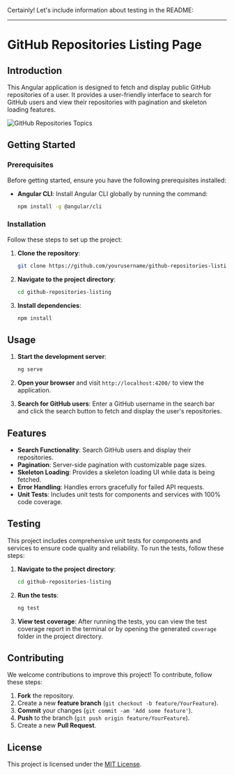 Certainly! Let's include information about testing in the README:

---

# GitHub Repositories Listing Page

## Introduction

This Angular application is designed to fetch and display public GitHub repositories of a user. It provides a user-friendly interface to search for GitHub users and view their repositories with pagination and skeleton loading features.

![GitHub Repositories Topics](https://s3-us-west-2.amazonaws.com/secure.notion-static.com/7743fc64-964a-4fb2-a231-d646d2d88e0a/Screenshot_2021-05-17_at_3.11.10_AM.png)

## Getting Started

### Prerequisites

Before getting started, ensure you have the following prerequisites installed:

- **Angular CLI**: Install Angular CLI globally by running the command:

  ```bash
  npm install -g @angular/cli
  ```

### Installation

Follow these steps to set up the project:

1. **Clone the repository**:

   ```bash
   git clone https://github.com/yourusername/github-repositories-listing.git
   ```

2. **Navigate to the project directory**:

   ```bash
   cd github-repositories-listing
   ```

3. **Install dependencies**:

   ```bash
   npm install
   ```

## Usage

1. **Start the development server**:

   ```bash
   ng serve
   ```

2. **Open your browser** and visit `http://localhost:4200/` to view the application.

3. **Search for GitHub users**: Enter a GitHub username in the search bar and click the search button to fetch and display the user's repositories.

## Features

- **Search Functionality**: Search GitHub users and display their repositories.
- **Pagination**: Server-side pagination with customizable page sizes.
- **Skeleton Loading**: Provides a skeleton loading UI while data is being fetched.
- **Error Handling**: Handles errors gracefully for failed API requests.
- **Unit Tests**: Includes unit tests for components and services with 100% code coverage.

## Testing

This project includes comprehensive unit tests for components and services to ensure code quality and reliability. To run the tests, follow these steps:

1. **Navigate to the project directory**:

   ```bash
   cd github-repositories-listing
   ```

2. **Run the tests**:

   ```bash
   ng test
   ```

3. **View test coverage**: After running the tests, you can view the test coverage report in the terminal or by opening the generated `coverage` folder in the project directory.

## Contributing

We welcome contributions to improve this project! To contribute, follow these steps:

1. **Fork** the repository.
2. Create a new **feature branch** (`git checkout -b feature/YourFeature`).
3. **Commit** your changes (`git commit -am 'Add some feature'`).
4. **Push** to the branch (`git push origin feature/YourFeature`).
5. Create a new **Pull Request**.

## License

This project is licensed under the [MIT License](LICENSE).

